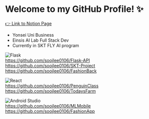 # Welcome to my GitHub Profile! ✨  

[👉 Link to Notion Page](https://soojlee0106.notion.site/68594fda96f4486687d377ff64612256)

- Yonsei Uni Business
- Einsis AI Lab Full Stack Dev
- Currently in SKT FLY AI program

![Flask](https://img.shields.io/badge/flask-%23000.svg?style=for-the-badge&logo=flask&logoColor=white)  
https://github.com/soojlee0106/Flask-API  
https://github.com/soojlee0106/SKT-Project  
https://github.com/soojlee0106/FashionBack  

![React](https://img.shields.io/badge/react-%2320232a.svg?style=for-the-badge&logo=react&logoColor=%2361DAFB)  
https://github.com/soojlee0106/PenguinClass  
https://github.com/soojlee0106/TodaysFarm

![Android Studio](https://img.shields.io/badge/Android%20Studio-3DDC84.svg?style=for-the-badge&logo=android-studio&logoColor=white)  
https://github.com/soojlee0106/MLMobile  
https://github.com/soojlee0106/FashionApp  
